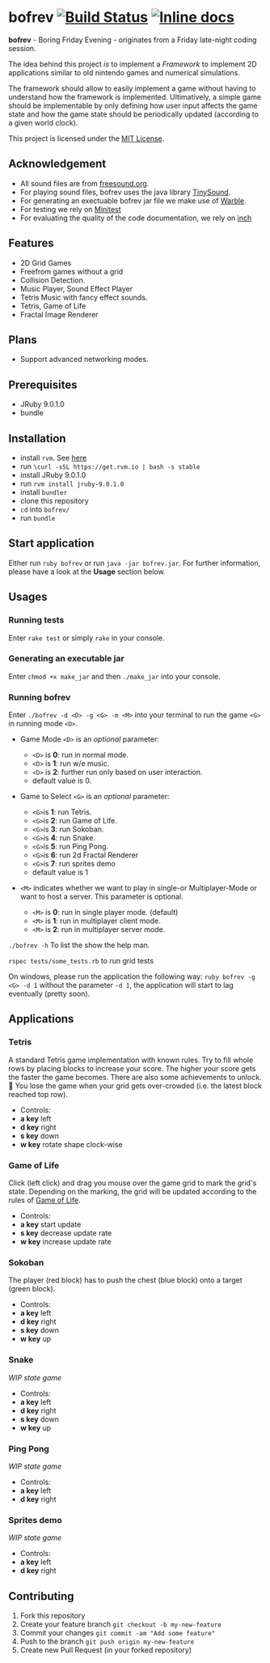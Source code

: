 # bofrev [![Build Status](https://travis-ci.org/simplay/bofrev.svg?branch=master)](https://travis-ci.org/simplay/bofrev) [![Inline docs](http://inch-ci.org/github/simplay/bofrev.svg?branch=master)](http://inch-ci.org/github/simplay/bofrev)

**bofrev** - Boring Friday Evening - originates from a Friday late-night coding session.

The idea behind this project _is_ to implement a _Framework_ to
implement 2D applications similar to old nintendo games and numerical simulations. 

The framework should allow to easily implement a game without having to understand how the framework is implemented. Ultimatively, a simple game should be implementable by only defining how user input affects the game state and how the game state should be periodically updated (according to a given world clock).

This project is licensed under the [MIT License](https://github.com/simplay/bofrev/blob/master/LICENSE).

## Acknowledgement

+ All sound files are from [freesound.org](www.freesound.org).
+ For playing sound files, bofrev uses the java library [TinySound](https://github.com/finnkuusisto/TinySound).
+ For generating an exectuable bofrev jar file we make use of [Warble](https://github.com/jruby/warbler).
+ For testing we rely on [Minitest](https://github.com/seattlerb/minitest)
+ For evaluating the quality of the code documentation, we rely on [inch](https://github.com/rrrene/inch)

## Features

+ 2D Grid Games 
+ Freefrom games without a grid
+ Collision Detection.
+ Music Player, Sound Effect Player
+ Tetris Music with fancy effect sounds.
+ Tetris, Game of Life
+ Fractal Image Renderer

## Plans

+ Support advanced networking modes.

## Prerequisites
+ JRuby 9.0.1.0
+ bundle

## Installation

+ install `rvm`. See [here](https://rvm.io/)
 + run `\curl -sSL https://get.rvm.io | bash -s stable` 
+ install JRuby 9.0.1.0
 + run `rvm install jruby-9.0.1.0` 
+ install `bundler`
+ clone this repository
+ `cd` into `bofrev/`
+ run `bundle`

## Start application
Either run `ruby bofrev` or run `java -jar bofrev.jar`. For further information, please have a look at the **Usage** section below.

## Usages

### Running tests
Enter `rake test` or simply `rake` in your console.

### Generating an executable jar
Enter `chmod +x make_jar` and then `./make_jar` into your console.

### Running bofrev
Enter `./bofrev -d <D> -g <G> -m <M>` into your terminal to run the game `<G>` in running mode `<D>`.

+ Game Mode `<D>` is an _optional_ parameter:

  + `<D>` is **0**: run in normal mode.
  + `<D>` is **1**: run w/e music.
  + `<D>` is **2**: further run only based on user interaction.
  + default value is 0.

+ Game to Select `<G>` is an _optional_ parameter:

  + `<G>`is **1**: run Tetris.
  + `<G>`is **2**: run Game of Life.
  + `<G>`is **3**: run Sokoban.
  + `<G>`is **4**: run Snake.
  + `<G>`is **5**: run Ping Pong.
  + `<G>`is **6**: run 2d Fractal Renderer 
  + `<G>`is **7**: run sprites demo 
  + default value is 1

+ `<M>` indicates whether we want to play in single-or Multiplayer-Mode or want to host a server. This parameter is optional.

  + `<M>` is **0**: run in single player mode. (default)
  + `<M>` is **1**: run in multiplayer client mode.
  + `<M>` is **2**: run in multiplayer server mode.

`./bofrev -h` To list the show the help man.

`rspec tests/some_tests.rb` to run grid tests

On windows, please run the application the following way:
`ruby bofrev -g <G> -d 1`
without the parameter `-d 1`, the application will start to lag eventually (pretty soon).

## Applications
### Tetris

A standard Tetris game implementation with known rules.
Try to fill whole rows by placing blocks to increase your score.
The higher your score gets the faster the game becomes.
There are also some achievements to unlock. :sheep:
You lose the game when your grid gets over-crowded (i.e. the latest block reached top row).

+ Controls:
 + **a key** left
 + **d key** right
 + **s key** down
 + **w key** rotate shape clock-wise

### Game of Life

Click (left click) and drag you mouse over the game grid to mark the grid's state.
Depending on the marking, the grid will be updated according to the rules of [Game of Life](http://en.wikipedia.org/wiki/Conway%27s_Game_of_Life).

+ Controls:
 + **a key** start update
 + **s key** decrease update rate
 + **w key** increase update rate

### Sokoban

The player (red block) has to push the chest (blue block) onto a target (green block).

+ Controls:
 + **a key** left
 + **d key** right
 + **s key** down
 + **w key** up

### Snake

_WIP state game_

+ Controls:
 + **a key** left
 + **d key** right
 + **s key** down
 + **w key** up

### Ping Pong

_WIP state game_

+ Controls:
 + **a key** left
 + **d key** right
 

### Sprites demo

_WIP state game_

+ Controls:
 + **a key** left
 + **d key** right

## Contributing

1. Fork this repository
2. Create your feature branch `git checkout -b my-new-feature`
3. Commit your changes `git commit -am "Add some feature"`
4. Push to the branch `git push origin my-new-feature`
5. Create new Pull Request (in your forked repository)
